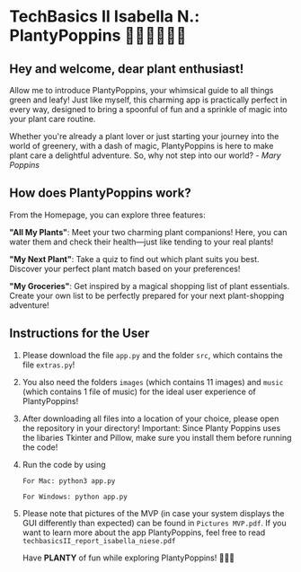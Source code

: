 # TechBasics II Isabella N.: PlantyPoppins 👒👜🐝🐛🌱🍄

## Hey and welcome, dear plant enthusiast!

Allow me to introduce PlantyPoppins, your whimsical guide to all things green and leafy! Just like myself, this charming app is practically perfect in every way, designed to bring a spoonful of fun and a sprinkle of magic into your plant care routine.

Whether you're already a plant lover or just starting your journey into the world of greenery, with a dash of magic, PlantyPoppins is here to make plant care a delightful adventure. So, why not step into our world?
                                                                      *- Mary Poppins*

## How does PlantyPoppins work?

From the Homepage, you can explore three features:

**"All My Plants"**: Meet your two charming plant companions! Here, you can water them and check their health—just like tending to your real plants!

**"My Next Plant"**: Take a quiz to find out which plant suits you best. Discover your perfect plant match based on your preferences!

**"My Groceries"**: Get inspired by a magical shopping list of plant essentials. Create your own list to be perfectly prepared for your next plant-shopping adventure!

## Instructions for the User

1. Please download the file `app.py` and the folder `src`, which contains the file `extras.py`!
2. You also need the folders `images` (which contains 11 images) and `music` (which contains 1 file of music) for the ideal user experience of PlantyPoppins!
3. After downloading all files into a location of your choice, please open the repository in your directory! Important: Since Planty Poppins uses the libaries Tkinter and Pillow, make sure you install them before running the code!
4. Run the code by using
   
   ```
   For Mac: python3 app.py
   ```
   ```
   For Windows: python app.py
   ```
5. Please note that pictures of the MVP (in case your system displays the GUI differently than expected) can be found in `Pictures MVP.pdf`. If you want to learn more about the app PlantyPoppins, feel free to read `techbasicsII_report_isabella_niese.pdf`

   Have **PLANTY** of fun while exploring PlantyPoppins! 🪷🌿🌟
